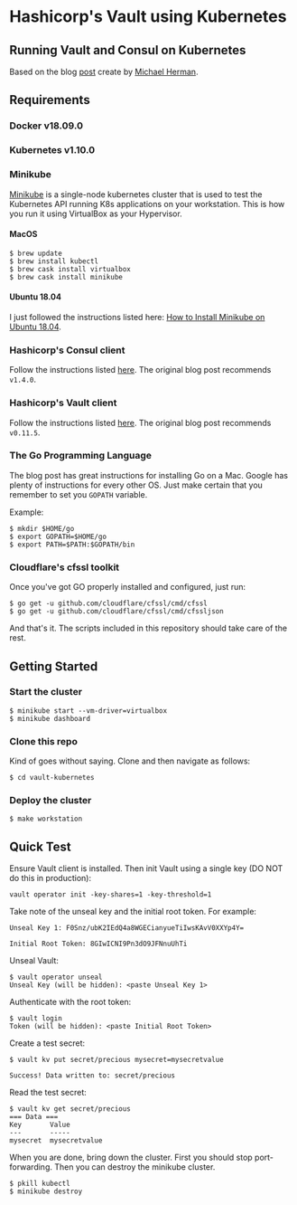 # Hashicorp's Vault using Kubernetes
## Running Vault and Consul on Kubernetes

Based on the blog [post](https://testdriven.io/blog/running-vault-and-consul-on-kubernetes/) create by [Michael Herman](https://github.com/mjhea0).

## Requirements

### Docker v18.09.0

### Kubernetes v1.10.0

### Minikube

[Minikube](https://kubernetes.io/docs/setup/minikube/) is a single-node kubernetes cluster that is used to test the Kubernetes API running K8s applications on your workstation. This is how you run it using VirtualBox as your Hypervisor.

#### MacOS
```
$ brew update
$ brew install kubectl
$ brew cask install virtualbox
$ brew cask install minikube
```

#### Ubuntu 18.04
I just followed the instructions listed here: [How to Install Minikube on Ubuntu 18.04](https://computingforgeeks.com/how-to-install-minikube-on-ubuntu-18-04/).

### Hashicorp's Consul client
Follow the instructions listed [here](https://www.consul.io/docs/install/index.html). The original blog post recommends `v1.4.0`.

### Hashicorp's Vault client
Follow the instructions listed [here](https://www.vaultproject.io/docs/install/). The original blog post recommends `v0.11.5`.

### The Go Programming Language
The blog post has great instructions for installing Go on a Mac. Google has plenty of instructions for every other OS. Just make certain that you remember to set you `GOPATH` variable.  

Example:
```
$ mkdir $HOME/go
$ export GOPATH=$HOME/go
$ export PATH=$PATH:$GOPATH/bin
```

### Cloudflare's cfssl toolkit
Once you've got GO properly installed and configured, just run:
```
$ go get -u github.com/cloudflare/cfssl/cmd/cfssl
$ go get -u github.com/cloudflare/cfssl/cmd/cfssljson
```
And that's it. The scripts included in this repository should take care of the rest.

## Getting Started

### Start the cluster
```
$ minikube start --vm-driver=virtualbox
$ minikube dashboard
```

### Clone this repo
Kind of goes without saying. Clone and then navigate as follows:
```
$ cd vault-kubernetes
```

### Deploy the cluster
```
$ make workstation
```

## Quick Test
Ensure Vault client is installed. Then init Vault using a single key (DO NOT do this in production):
```
vault operator init -key-shares=1 -key-threshold=1
```

Take note of the unseal key and the initial root token. For example:
```
Unseal Key 1: F0Snz/ubK2IEdQ4a8WGECianyueTiIwsKAvV0XXYp4Y=

Initial Root Token: 8GIwICNI9Pn3dO9JFNnuUhTi
```

Unseal Vault:
```
$ vault operator unseal
Unseal Key (will be hidden): <paste Unseal Key 1>
```

Authenticate with the root token:
```
$ vault login
Token (will be hidden): <paste Initial Root Token>
```

Create a test secret:
```
$ vault kv put secret/precious mysecret=mysecretvalue

Success! Data written to: secret/precious
```

Read the test secret:
```
$ vault kv get secret/precious
=== Data ===
Key       Value
---       -----
mysecret  mysecretvalue
```

When you are done, bring down the cluster. First you should stop port-forwarding. Then you can destroy the minikube cluster. 
```
$ pkill kubectl
$ minikube destroy
```
